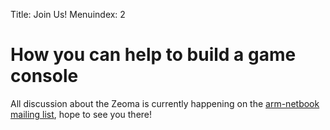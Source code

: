 Title: Join Us!
Menuindex: 2

# How you can help to build a game console

All discussion about the Zeoma is currently happening on the
[arm-netbook mailing list](http://lists.phcomp.co.uk/mailman/listinfo/arm-netbook),
hope to see you there!
